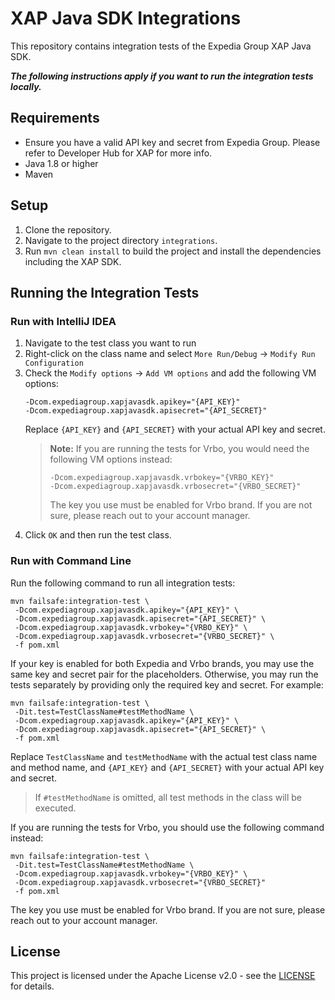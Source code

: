 # XAP Java SDK Integrations

This repository contains integration tests of the Expedia Group XAP Java SDK.

_**The following instructions apply if you want to run the integration tests locally.**_

## Requirements

- Ensure you have a valid API key and secret from Expedia Group.
  Please refer to Developer Hub for XAP for more info.
- Java 1.8 or higher
- Maven

## Setup

1. Clone the repository.
2. Navigate to the project directory `integrations`.
3. Run `mvn clean install` to build the project and install the dependencies including the XAP SDK.

## Running the Integration Tests

### Run with IntelliJ IDEA

1. Navigate to the test class you want to run
2. Right-click on the class name and select `More Run/Debug` -> `Modify Run Configuration`
3. Check the `Modify options` -> `Add VM options` and add the following VM options:
    ```
    -Dcom.expediagroup.xapjavasdk.apikey="{API_KEY}"
    -Dcom.expediagroup.xapjavasdk.apisecret="{API_SECRET}"
    ```
   Replace `{API_KEY}` and `{API_SECRET}` with your actual API key and secret.
   > **Note:** If you are running the tests for Vrbo, you would need the following VM options
   instead:
   > ```
    > -Dcom.expediagroup.xapjavasdk.vrbokey="{VRBO_KEY}"
    > -Dcom.expediagroup.xapjavasdk.vrbosecret="{VRBO_SECRET}"
    > ```
   > The key you use must be enabled for Vrbo brand. If you are not sure, please reach out to your
   account manager.
4. Click `OK` and then run the test class.

### Run with Command Line

Run the following command to run all integration tests:

```
mvn failsafe:integration-test \
 -Dcom.expediagroup.xapjavasdk.apikey="{API_KEY}" \
 -Dcom.expediagroup.xapjavasdk.apisecret="{API_SECRET}" \
 -Dcom.expediagroup.xapjavasdk.vrbokey="{VRBO_KEY}" \
 -Dcom.expediagroup.xapjavasdk.vrbosecret="{VRBO_SECRET}" \
 -f pom.xml
```

If your key is enabled for both Expedia and Vrbo brands, you may use the same key and secret
pair for the placeholders. Otherwise, you may run the tests separately by providing only the
required key and secret. For example:

```
mvn failsafe:integration-test \
 -Dit.test=TestClassName#testMethodName \
 -Dcom.expediagroup.xapjavasdk.apikey="{API_KEY}" \
 -Dcom.expediagroup.xapjavasdk.apisecret="{API_SECRET}" \
 -f pom.xml
```

Replace `TestClassName` and `testMethodName` with the actual test class name and method name,
and `{API_KEY}` and `{API_SECRET}` with your actual API key and secret.
> If `#testMethodName` is omitted, all test methods in the class will be executed.

If you are running the tests for Vrbo, you should use the following command instead:

```
mvn failsafe:integration-test \
 -Dit.test=TestClassName#testMethodName \
 -Dcom.expediagroup.xapjavasdk.vrbokey="{VRBO_KEY}" \
 -Dcom.expediagroup.xapjavasdk.vrbosecret="{VRBO_SECRET}"
 -f pom.xml
```

The key you use must be enabled for Vrbo brand. If you are not sure, please reach out to your
account manager.

## License

This project is licensed under the Apache License v2.0 - see the [LICENSE](../../LICENSE) for details.

